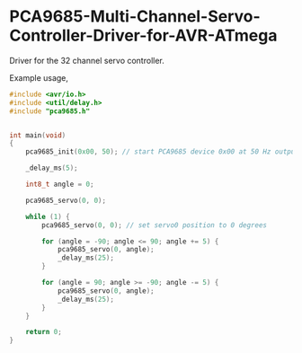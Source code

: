# PCA9685-Multi-Channel-Servo-Controller-Driver-for-AVR-ATmega

Driver for the 32 channel servo controller. 

Example usage,

``` C
#include <avr/io.h>
#include <util/delay.h>
#include "pca9685.h"


int main(void)
{
    pca9685_init(0x00, 50); // start PCA9685 device 0x00 at 50 Hz output

    _delay_ms(5);

    int8_t angle = 0;

    pca9685_servo(0, 0);

    while (1) {
        pca9685_servo(0, 0); // set servo0 position to 0 degrees

        for (angle = -90; angle <= 90; angle += 5) {
            pca9685_servo(0, angle);
            _delay_ms(25);
        }

        for (angle = 90; angle >= -90; angle -= 5) {
            pca9685_servo(0, angle);
            _delay_ms(25);
        }
    }

    return 0;
}

```
